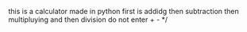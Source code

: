 this is a calculator made in python first is addidg then subtraction  then multipluying and then division do not enter + - */
